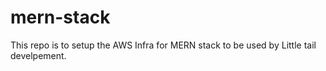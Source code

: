 # mern-stack
This repo is to setup the AWS Infra for MERN stack to be used by Little tail develpement.
